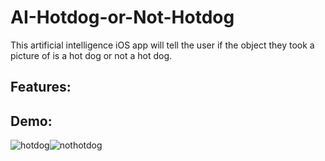 # AI-Hotdog-or-Not-Hotdog
This artificial intelligence iOS app will tell the user if the object they took a picture of is a hot dog or not a hot dog.

## Features:

## Demo:

<div>
<img style="float: left;" src="https://media.giphy.com/media/VbE3UYeZ2ywdJH0hej/giphy.gif" title="hotdog"/>

<img style="float: left;" src="https://media.giphy.com/media/WovVJt20yNiakNiVSU/giphy.gif" title="nothotdog"/>
</div>
